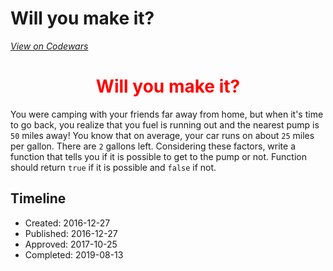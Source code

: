 # Will you make it?
[*View on Codewars*](https://www.codewars.com/kata/will-you-make-it)

<h1 style='color:#ff0000; text-align:center;'>Will you make it?</h1>

You were camping with your friends far away from home, but when it's time to go back, you realize that you fuel is running out and the nearest pump is ```50``` miles away! You know that on average, your car runs on about ```25``` miles per gallon. There are ```2``` gallons left. Considering these factors, write a function that tells you if it is possible to get to the pump or not. Function should return ``true`` if it is possible and ``false`` if not.

## Timeline
- Created: 2016-12-27
- Published: 2016-12-27
- Approved: 2017-10-25
- Completed: 2019-08-13